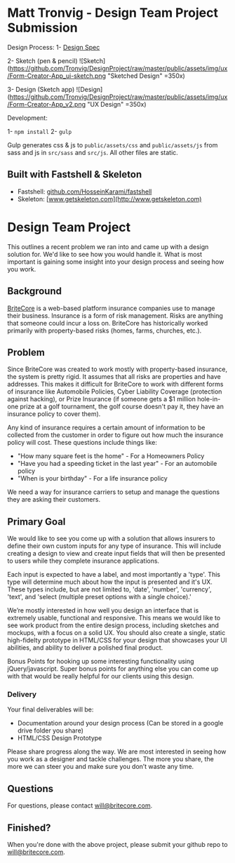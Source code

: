 # Matt Tronvig - Design Team Project Submission

Design Process: 
1- [Design Spec](../blob/master/SPEC)

2- Sketch (pen & pencil) ![Sketch](https://github.com/Tronvig/DesignProject/raw/master/public/assets/img/ux/Form-Creator-App_ui-sketch.png "Sketched Design" =350x)

3- Design (Sketch app) ![Design](https://github.com/Tronvig/DesignProject/raw/master/public/assets/img/ux/Form-Creator-App_v2.png "UX Design" =350x)

Development: 

1- `npm install`
2- `gulp`

Gulp generates css & js to `public/assets/css` and `public/assets/js` from sass and js in `src/sass` and `src/js`. All other files are static. 

## Built with Fastshell & Skeleton

* Fastshell: [github.com/HosseinKarami/fastshell](http://github.com/HosseinKarami/fastshell)
* Skeleton: [www.getskeleton.com](http://www.getskeleton.com)

# Design Team Project

This outlines a recent problem we ran into and came up with a design solution for. We'd like to see how you would handle it. What is most important is gaining some insight into your design process and seeing how you work.

## Background

[BriteCore](http://www.britecore.com/) is a web-based platform insurance companies use to manage their business. Insurance is a form of risk management. Risks are anything that someone could incur a loss on. BriteCore has historically worked primarily with property-based risks (homes, farms, churches, etc.).

## Problem

Since BriteCore was created to work mostly with property-based insurance, the system is pretty rigid. It assumes that all risks are properties and have addresses. This makes it difficult for BriteCore to work with different forms of insurance like Automobile Policies, Cyber Liability Coverage (protection against hacking), or Prize Insurance (if someone gets a $1 million hole-in-one prize at a golf tournament, the golf course doesn't pay it, they have an insurance policy to cover them).

Any kind of insurance requires a certain amount of information to be collected from the customer in order to figure out how much the insurance policy will cost. These questions include things like:

- "How many square feet is the home" - For a Homeowners Policy
- "Have you had a speeding ticket in the last year" - For an automobile policy
- "When is your birthday" - For a life insurance policy

We need a way for insurance carriers to setup and manage the questions they are asking their customers.

## Primary Goal

We would like to see you come up with a solution that allows insurers to define their own custom inputs for any type of insurance. This will include creating a design to view and create input fields that will then be presented to users while they complete insurance applications.

Each input is expected to have a label, and most importantly a 'type'. This type will determine much about how the input is presented and it's UX. These types include, but are not limited to, 'date', 'number', 'currency', 'text', and 'select (multiple preset options with a single choice).'

We’re mostly interested in how well you design an interface that is extremely usable, functional and responsive. This means we would like to see work product from the entire design process, including sketches and mockups, with a focus on a solid UX. You should also create a single, static high-fidelty prototype in HTML/CSS for your design that showcases your UI abilities, and ability to deliver a polished final product.

Bonus Points for hooking up some interesting functionality using jQuery/javascript. Super bonus points for anything else you can come up with that would be really helpful for our clients using this design.

### Delivery

Your final deliverables will be:
- Documentation around your design process (Can be stored in a google drive folder you share)
- HTML/CSS Design Prototype

Please share progress along the way. We are most interested in seeing how you work as a designer and tackle challenges. The more you share, the more we can steer you and make sure you don’t waste any time.

## Questions

For questions, please contact will@britecore.com.

## Finished?

When you're done with the above project, please submit your github repo to will@britecore.com.
